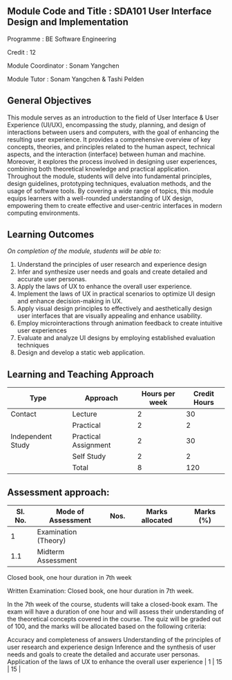 Module Code and Title	:	SDA101 User Interface Design and Implementation
--
Programme			:	BE Software Engineering

Credit				:	12

Module Coordinator		:	Sonam Yangchen

Module Tutor			:	Sonam Yangchen & Tashi Pelden


General Objectives 
--
This module serves as an introduction to the field of User Interface & User Experience (UI/UX), encompassing the study, planning, and design of interactions between users and computers, with the goal of enhancing the resulting user experience. It provides a comprehensive overview of key concepts, theories, and principles related to the human aspect, technical aspects, and the interaction (interface) between human and machine. Moreover, it explores the process involved in designing user experiences, combining both theoretical knowledge and practical application. Throughout the module, students will delve into fundamental principles, design guidelines, prototyping techniques, evaluation methods, and the usage of software tools. By covering a wide range of topics, this module equips learners with a well-rounded understanding of UX design, empowering them to create effective and user-centric interfaces in modern computing environments.

Learning Outcomes
--
_On completion of the module, students will be able to:_
1. Understand the principles of user research and experience design
2. Infer and synthesize user needs and goals and create detailed and accurate user personas.
3. Apply the laws of UX to enhance the overall user experience.
4. Implement the laws of UX in practical scenarios to optimize UI design and enhance decision-making in UX.
5. Apply visual design principles to effectively and aesthetically design user interfaces that are visually appealing and enhance usability.
6. Employ microinteractions through animation feedback to create intuitive user experiences 
7. Evaluate and analyze UI designs by employing established evaluation techniques
8. Design and develop a static web application.

Learning and Teaching Approach
--
| Type | Approach | Hours per week | Credit Hours |
|------|----------|----------------|--------------|
| Contact | Lecture | 2 | 30 |
|         | Practical | 2 | 2 | 30 |
| Independent Study | Practical Assignment | 2 | 30 |
|         | Self Study | 2 | 2 | 30 |
|         | Total | 8 | 120 |

Assessment approach:
--
| SI. No. | Mode of Assessment | Nos. | Marks allocated | Marks (%) |
|------|----------|----------------|--------------|------|
| 1 | Examination (Theory) |
| 1.1 | Midterm Assessment 

Closed book, one hour duration in 7th  week

Written Examination: Closed book, one hour duration in 7th week.

In the 7th week of the course, students will take a closed-book exam. The exam will have a duration of one hour and will assess their understanding of the theoretical concepts covered in the course. The quiz will be graded out of 100, and the marks will be allocated based on the following criteria:

Accuracy and completeness of answers
Understanding of  the principles of user research and experience design
Inference and the synthesis of  user needs and goals to create the  detailed and accurate user personas.
Application of  the laws of UX to enhance the overall user experience | 1 | 15 | 15 |







